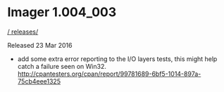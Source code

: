 # Imager 1.004_003

[ / ](..) [releases/](./)

Released 23 Mar 2016

- add some extra error reporting to the I/O layers tests, this might help catch a failure seen on Win32. http://cpantesters.org/cpan/report/99781689-6bf5-1014-897a-75cb4eee1325
